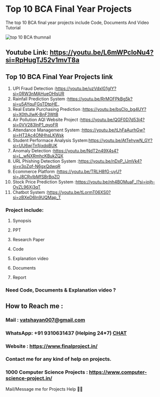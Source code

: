 # Top 10 BCA Final Year Projects
The top 10 BCA final year projects include Code, Documents And Video Tutorial 

![top 10 BCA thumnail](https://github.com/user-attachments/assets/3e2419d8-352f-4219-a3ce-b546479671c5)

## Youtube Link: https://youtu.be/L6mWPcIoNu4?si=RpHugTJ52v1mvT8a

## Top 10 BCA Final Year Projects link
1. UPI Fraud Detection               :https://youtu.be/uzVdxlG1gIY?si=0RW3nMAHueOHlsUR
3. Rainfall Prediction System        :https://youtu.be/RrMOFPkBg5k?si=u5AYquFGsTDtpHE_
4. Real Estate Purchasing Prediction :https://youtu.be/bsCIo_bg4UY?si=X0thJlwK-BnF3WtB
5. Air Pollution AQI Website Project :https://youtu.be/QGF0D7d53i4?si=0VV283lnP1_qyoFR
6. Attendance Management System      :https://youtu.be/tLhFaAurhGw?si=HT2Ac4ONHhsLKWsk
7. Student Performace Analysis System:https://youtu.be/AtTehywN_GY?si=UU6wjTn1jixdqBUK
8. Anomaly Detection                 :https://youtu.be/NdT2n49X4s4?si=L_wNXRmhcKBukZQX
9. URL Phishing Detection System     :https://youtu.be/nDxP_lJmVk4?si=v3oZqf-N6gxQdwqR
10. Ecommerce Platform               :https://youtu.be/TRLH8fG-uyU?si=J8CRvIbMfSBrBqZO
11. Stock Price Prediction System    :https://youtu.be/nh4BOMuaF_I?si=jojh-OvZL96Xj3qT
12. Chatbot System                   :https://youtu.be/tLormT06XS0?si=zBXeD6ln9UQMap_T

### Project include: 

1. Synopsis

2. PPT

3. Research Paper


4. Code

5. Explanation video

6. Documents

7. Report


### Need Code, Documents & Explanation video ? 

## How to Reach me :

### Mail : vatshayan007@gmail.com 

### WhatsApp: +91 9310631437 (Helping 24*7) **[CHAT](https://wa.me/message/CHWN2AHCPMAZK1)** 

### Website : https://www.finalproject.in/

### Contact me for any kind of help on projects.
### 1000 Computer Science Projects : https://www.computer-science-project.in/


Mail/Message me for Projects Help 🙏🏻

